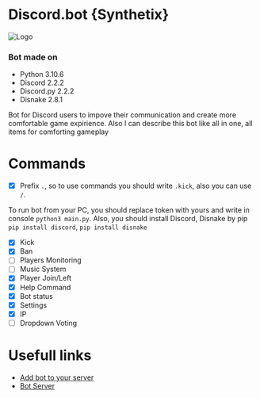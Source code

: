# Discord.bot {Synthetix}
![Logo](https://media.discordapp.net/attachments/1030004206951747590/1089352803090190388/waves.gif?width=916&height=916)
### Bot made on
- Python             3.10.6
- Discord            2.2.2
- Discord.py         2.2.2
- Disnake            2.8.1

Bot for Discord users to impove their communication and create more comfortable game expirience. 
Also I can describe this bot like all in one, all items for comforting gameplay

# Commands
- [x] Prefix `.`, so to use commands you should write `.kick`, also you can use `/`.

To run bot from your PC, you should replace token with yours and write in console `python3 main.py`.
Also, you should install Discord, Disnake by pip `pip install discord`, `pip install disnake`
- [x] Kick 
- [x] Ban
- [ ] Players Monitoring
- [ ] Music System
- [x] Player Join/Left
- [x] Help Command
- [x] Bot status
- [x] Settings
- [x] IP
- [ ] Dropdown Voting

# Usefull links

- [Add bot to your server](https://cutt.ly/Syntetix)
- [Bot Server](https://discord.gg/jZPSbdHpNk)
